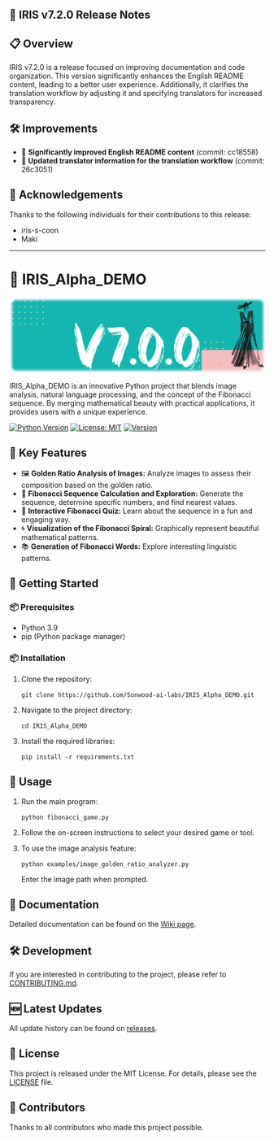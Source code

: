 ## 🚀 IRIS v7.2.0 Release Notes

## 📋 Overview

IRIS v7.2.0 is a release focused on improving documentation and code organization. This version significantly enhances the English README content, leading to a better user experience. Additionally, it clarifies the translation workflow by adjusting it and specifying translators for increased transparency.

## 🛠 Improvements

- 🚀 **Significantly improved English README content** (commit: cc18558)
- 🚀 **Updated translator information for the translation workflow** (commit: 26c3051)

## 👏 Acknowledgements

Thanks to the following individuals for their contributions to this release:

- iris-s-coon 
- Maki

---

# 🚀 IRIS_Alpha_DEMO

![Project Logo](https://raw.githubusercontent.com/Sunwood-ai-labs/IRIS_Alpha_DEMO/main/docs/release_notes/header_image/release_header_latest.png)

IRIS_Alpha_DEMO is an innovative Python project that blends image analysis, natural language processing, and the concept of the Fibonacci sequence. By merging mathematical beauty with practical applications, it provides users with a unique experience.

[![Python Version](https://img.shields.io/badge/python-3.9-blue.svg)](https://www.python.org/downloads/release/python-390/)
[![License: MIT](https://img.shields.io/badge/License-MIT-yellow.svg)](https://opensource.org/licenses/MIT)
[![Version](https://img.shields.io/badge/version-7.2.0-green.svg)](https://github.com/Sunwood-ai-labs/IRIS_Alpha_DEMO/releases)

## 🌟 Key Features

- 🖼️ **Golden Ratio Analysis of Images:** Analyze images to assess their composition based on the golden ratio.
- 🔢 **Fibonacci Sequence Calculation and Exploration:** Generate the sequence, determine specific numbers, and find nearest values.
- 🧠 **Interactive Fibonacci Quiz:** Learn about the sequence in a fun and engaging way.
- 🌀 **Visualization of the Fibonacci Spiral:** Graphically represent beautiful mathematical patterns.
- 📚 **Generation of Fibonacci Words:** Explore interesting linguistic patterns.

## 🚀 Getting Started

### 📦 Prerequisites

- Python 3.9
- pip (Python package manager)

### 📦 Installation

1. Clone the repository:
   ```
   git clone https://github.com/Sunwood-ai-labs/IRIS_Alpha_DEMO.git
   ```

2. Navigate to the project directory:
   ```
   cd IRIS_Alpha_DEMO
   ```

3. Install the required libraries:
   ```
   pip install -r requirements.txt
   ```

## 🔧 Usage

1. Run the main program:
   ```
   python fibonacci_game.py
   ```

2. Follow the on-screen instructions to select your desired game or tool.

3. To use the image analysis feature:
   ```
   python examples/image_golden_ratio_analyzer.py
   ```
   Enter the image path when prompted.

## 📘 Documentation

Detailed documentation can be found on the [Wiki page](https://github.com/Sunwood-ai-labs/IRIS_Alpha_DEMO/wiki).

## 🛠️ Development

If you are interested in contributing to the project, please refer to [CONTRIBUTING.md](CONTRIBUTING.md).

## 🆕 Latest Updates

All update history can be found on [releases](https://github.com/Sunwood-ai-labs/IRIS_Alpha_DEMO/releases).

## 📄 License

This project is released under the MIT License. For details, please see the [LICENSE](LICENSE) file.

## 🤝 Contributors

Thanks to all contributors who made this project possible. 
```